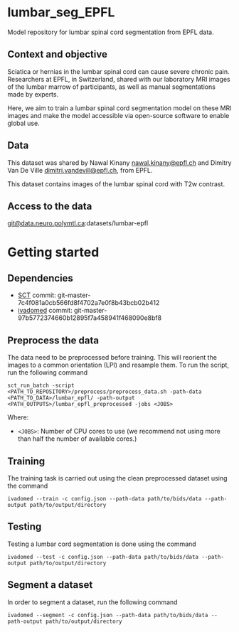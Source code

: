 # lumbar_seg_EPFL
Model repository for lumbar spinal cord segmentation from EPFL data.

## Context and objective
Sciatica or hernias in the lumbar spinal cord can cause severe chronic pain. Researchers at EPFL, in Switzerland, shared with our laboratory MRI images of the lumbar marrow of participants, as well as manual segmentations made by experts.

Here, we aim to train a lumbar spinal cord segmentation model on these MRI images and make the model accessible via open-source software to enable global use.

## Data
This dataset was shared by Nawal Kinany <nawal.kinany@epfl.ch> and Dimitry Van De Ville <dimitri.vandevill@epfl.ch>, from EPFL.

This dataset contains images of the lumbar spinal cord with T2w contrast.

## Access to the data
git@data.neuro.polymtl.ca:datasets/lumbar-epfl

# Getting started

## Dependencies
- [SCT](https://spinalcordtoolbox.com/) commit: git-master-7c4f081a0cb566fd8f4702a7e0f8b43bcb02b412
- [ivadomed](https://ivadomed.org) commit: git-master-97b5772374660b12895f7a458941f468090e8bf8

## Preprocess the data
The data need to be preprocessed before training. This will reorient the images to a common orientation (LPI) and resample them. To run the script, run the following command

  ```
  sct_run_batch -script <PATH_TO_REPOSITORY>/preprocess/preprocess_data.sh -path-data <PATH_TO_DATA>/lumbar_epfl/ -path-output <PATH_OUTPUTS>/lumbar_epfl_preprocessed -jobs <JOBS>
  ```

Where:
- `<JOBS>`: Number of CPU cores to use (we recommend not using more than half the number of available cores.)


## Training

The training task is carried out using the clean preprocessed dataset using the command
  ```
  ivadomed --train -c config.json --path-data path/to/bids/data --path-output path/to/output/directory
  ```
## Testing 
Testing a lumbar cord segmentation is done using the command

```
ivadomed --test -c config.json --path-data path/to/bids/data --path-output path/to/output/directory
```

## Segment a dataset
In order to segment a dataset, run the following command

```
ivadomed --segment -c config.json --path-data path/to/bids/data --path-output path/to/output/directory
```
